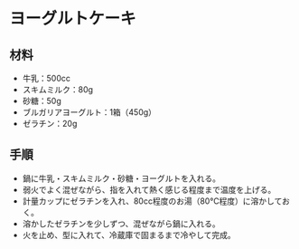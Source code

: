 # ヨーグルトケーキ


## 材料
- 牛乳：500cc
- スキムミルク：80g
- 砂糖：50g
- ブルガリアヨーグルト：1箱（450g）
- ゼラチン：20g


## 手順
- 鍋に牛乳・スキムミルク・砂糖・ヨーグルトを入れる。
- 弱火でよく混ぜながら、指を入れて熱く感じる程度まで温度を上げる。
- 計量カップにゼラチンを入れ、80cc程度のお湯（80℃程度）に溶かしておく。
- 溶かしたゼラチンを少しずつ、混ぜながら鍋に入れる。
- 火を止め、型に入れて、冷蔵庫で固まるまで冷やして完成。
